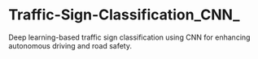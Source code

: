 # Traffic-Sign-Classification_CNN_
Deep learning-based traffic sign classification using CNN for enhancing autonomous driving and road safety.

